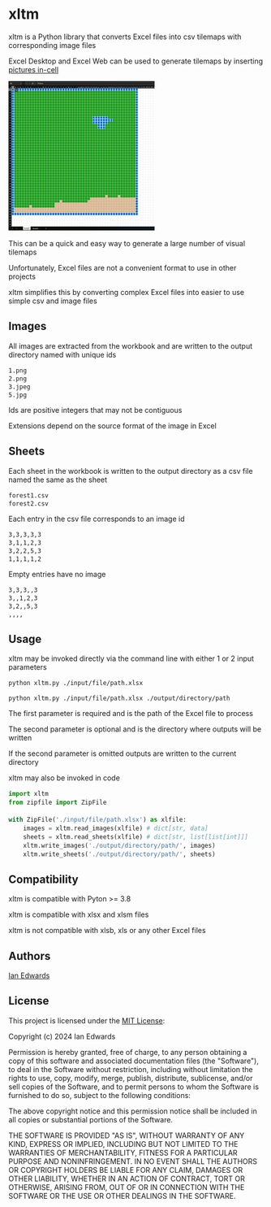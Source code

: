 # xltm

xltm is a Python library that converts Excel files into csv tilemaps with corresponding image files

Excel Desktop and Excel Web can be used to generate tilemaps by inserting [pictures in-cell](https://support.microsoft.com/en-us/office/insert-picture-in-cell-in-excel-e9317aee-4294-49a3-875c-9dd95845bab0)

![Example Tilemap](./example.png)

This can be a quick and easy way to generate a large number of visual tilemaps

Unfortunately, Excel files are not a convenient format to use in other projects

xltm simplifies this by converting complex Excel files into easier to use simple csv and image files

## Images

All images are extracted from the workbook and are written to the output directory named with unique ids
```
1.png
2.png
3.jpeg
5.jpg
```
Ids are positive integers that may not be contiguous

Extensions depend on the source format of the image in Excel

## Sheets

Each sheet in the workbook is written to the output directory as a csv file named the same as the sheet
```
forest1.csv
forest2.csv
```

Each entry in the csv file corresponds to an image id
```
3,3,3,3,3
3,1,1,2,3
3,2,2,5,3
1,1,1,1,2
```

Empty entries have no image
```
3,3,3,,3
3,,1,2,3
3,2,,5,3
,,,,
```
## Usage

xltm may be invoked directly via the command line with either 1 or 2 input parameters

```console
python xltm.py ./input/file/path.xlsx
```

```console
python xltm.py ./input/file/path.xlsx ./output/directory/path
```

The first parameter is required and is the path of the Excel file to process

The second parameter is optional and is the directory where outputs will be written

If the second parameter is omitted outputs are written to the current directory

xltm may also be invoked in code

```python
import xltm
from zipfile import ZipFile

with ZipFile('./input/file/path.xlsx') as xlfile:
    images = xltm.read_images(xlfile) # dict[str, data]
    sheets = xltm.read_sheets(xlfile) # dict[str, list[list[int]]]
    xltm.write_images('./output/directory/path/', images)
    xltm.write_sheets('./output/directory/path/', sheets)
```

## Compatibility

xltm is compatible with Pyton >= 3.8

xltm is compatible with xlsx and xlsm files

xltm is not compatible with xlsb, xls or any other Excel files

## Authors

[Ian Edwards](mailto:ian.contact@proton.me)

## License

This project is licensed under the [MIT License](https://opensource.org/license/MIT):

Copyright (c) 2024 Ian Edwards

Permission is hereby granted, free of charge, to any person obtaining a copy
of this software and associated documentation files (the "Software"), to deal
in the Software without restriction, including without limitation the rights
to use, copy, modify, merge, publish, distribute, sublicense, and/or sell
copies of the Software, and to permit persons to whom the Software is
furnished to do so, subject to the following conditions:

The above copyright notice and this permission notice shall be included in all
copies or substantial portions of the Software.

THE SOFTWARE IS PROVIDED "AS IS", WITHOUT WARRANTY OF ANY KIND, EXPRESS OR
IMPLIED, INCLUDING BUT NOT LIMITED TO THE WARRANTIES OF MERCHANTABILITY,
FITNESS FOR A PARTICULAR PURPOSE AND NONINFRINGEMENT. IN NO EVENT SHALL THE
AUTHORS OR COPYRIGHT HOLDERS BE LIABLE FOR ANY CLAIM, DAMAGES OR OTHER
LIABILITY, WHETHER IN AN ACTION OF CONTRACT, TORT OR OTHERWISE, ARISING FROM,
OUT OF OR IN CONNECTION WITH THE SOFTWARE OR THE USE OR OTHER DEALINGS IN THE
SOFTWARE.